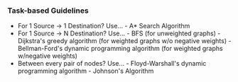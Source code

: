 ### Task-based Guidelines

- For 1 Source -> 1 Destination? Use... - A\* Search Algorithm
- For 1 Source -> N Destination? Use... - BFS (for unweighted graphs) - Dijkstra's greedy algorithm (for weighted graphs w/o negative weights) - Bellman-Ford's dynamic programming algorithm (for weighted graphs w/negative weights)
- Between every pair of nodes? Use... - Floyd-Warshall's dynamic programming algorithm - Johnson's Algorithm
